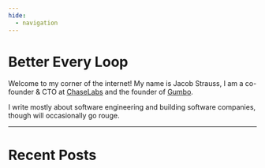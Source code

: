 ```yaml
---
hide:
  - navigation
---
```


# Better Every Loop

Welcome to my corner of the internet! My name is Jacob Strauss, I am a co-founder & CTO at [ChaseLabs](https://www.meetchase.ai/) and the founder of [Gumbo](https://www.gumbo.kitchen/).

I write mostly about software engineering and building software companies, though will occasionally go rouge.

---

# Recent Posts